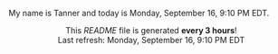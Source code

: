 My name is Tanner and today is Monday, September 16, 9:10 PM EDT.

<p align="center">This <i>README</i> file is generated <b>every 3 hours</b>!</br>Last refresh: Monday, September 16, 9:10 PM EDT<br /></p>
